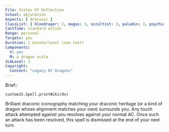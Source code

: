 ```yaml
---
File: Scales Of Deflection
School: abjuration
Aspects: [ draconic ]
ClassList: { bloodrager: 2, magus: 3, occultist: 3, paladin: 3, psychic: 3, sorcerer: 3, wizard: 3, spiritualist: 3, summoner: 3, unchained summoner: 3 }
CastTime: standard action
Range: personal
Targets: you
Duration: 1 minute/level (see text)
Components:
  V: yes
  M: a dragon scale
SLALevel: 3
Copyright:
  Content: "Legacy Of Dragons"
---
```

Brief:: 

```dataviewjs
customJS.Spell.printWiki(dv)
```

Brilliant draconic iconography matching your draconic heritage (or a kind of dragon whose alignment matches your own) surrounds you. Any touch attack attempted against you resolves against your normal AC. Once such an attack has been resolved, this spell is dismissed at the end of your next turn.
